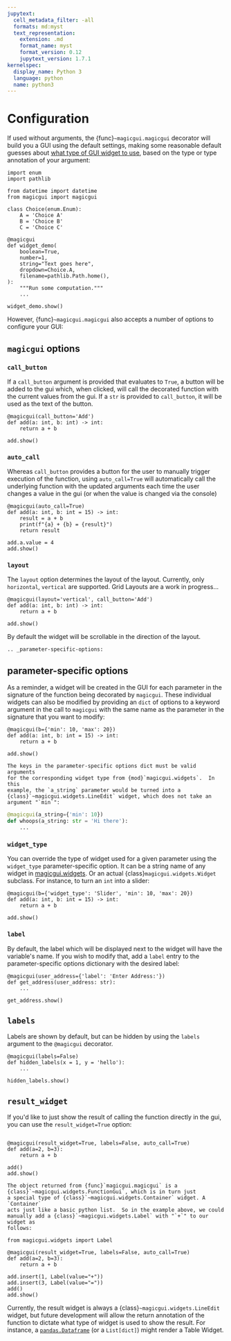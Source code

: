 ```yaml
---
jupytext:
  cell_metadata_filter: -all
  formats: md:myst
  text_representation:
    extension: .md
    format_name: myst
    format_version: 0.12
    jupytext_version: 1.7.1
kernelspec:
  display_name: Python 3
  language: python
  name: python3
---
```


# Configuration

If used without arguments, the {func}`~magicgui.magicgui` decorator will build
you a GUI using the default settings, making some reasonable default guesses
about [what type of GUI widget to use](types_widgets), based on the type or
type annotation of your argument:

```{code-cell} python
import enum
import pathlib

from datetime import datetime
from magicgui import magicgui

class Choice(enum.Enum):
    A = 'Choice A'
    B = 'Choice B'
    C = 'Choice C'

@magicgui
def widget_demo(
    boolean=True,
    number=1,
    string="Text goes here",
    dropdown=Choice.A,
    filename=pathlib.Path.home(),
):
    """Run some computation."""
    ...

widget_demo.show()
```

However, {func}`~magicgui.magicgui` also accepts a number of options to
configure your GUI:

## `magicgui` options

### `call_button`

If a `call_button` argument is provided that evaluates to `True`, a button will
be added to the gui which, when clicked, will call the decorated function with
the current values from the gui.  If a `str` is provided to `call_button`, it
will be used as the text of the button.

```{code-cell} python
@magicgui(call_button='Add')
def add(a: int, b: int) -> int:
    return a + b

add.show()
```

### `auto_call`

Whereas `call_button` provides a button for the user to manually trigger
execution of the function, using `auto_call=True` will automatically call
the underlying function with the updated arguments each time the user
changes a value in the gui (or when the value is changed via the console)

```{code-cell} python
@magicgui(auto_call=True)
def add(a: int, b: int = 15) -> int:
    result = a + b
    print(f"{a} + {b} = {result}")
    return result

add.a.value = 4
add.show()
```

### `layout`

The `layout` option determines the layout of the layout.
Currently, only `horizontal`, `vertical` are supported. Grid Layouts are a work
in progress...

```{code-cell} python
@magicgui(layout='vertical', call_button='Add')
def add(a: int, b: int) -> int:
    return a + b

add.show()
```

By default the widget will be scrollable in the direction of the layout.

```{eval-rst}
.. _parameter-specific-options:
```

## parameter-specific options

As a reminder, a widget will be created in the GUI for each parameter in the
signature of the function being decorated by `magicgui`.  These individual widgets
can also be modified by providing an `dict` of options to a keyword argument in
the call to `magicgui` with the same name as the parameter in the signature that
you want to modify:

```{code-cell} python
@magicgui(b={'min': 10, 'max': 20})
def add(a: int, b: int = 15) -> int:
    return a + b

add.show()
```

```{caution}
The keys in the parameter-specific options dict must be valid arguments
for the corresponding widget type from {mod}`magicgui.widgets`.  In this
example, the `a_string` parameter would be turned into a
{class}`~magicgui.widgets.LineEdit` widget, which does not take an
argument "`min`":
```

```python
@magicgui(a_string={'min': 10})
def whoops(a_string: str = 'Hi there'):
    ...
```

### `widget_type`

You can override the type of widget used for a given parameter using the
`widget_type` parameter-specific option.  It can be a string name of any
widget in [magicgui.widgets](magicgui.widgets).  Or an actual
{class}`magicgui.widgets.Widget` subclass.  For instance, to turn an
`int` into a slider:

```{code-cell} python
@magicgui(b={'widget_type': 'Slider', 'min': 10, 'max': 20})
def add(a: int, b: int = 15) -> int:
    return a + b

add.show()
```

### `label`

By default, the label which will be displayed next to the widget will have the
variable's name. If you wish to modify that, add a `label` entry to the
parameter-specific options dictionary with the desired label:

```{code-cell} python
@magicgui(user_address={'label': 'Enter Address:'})
def get_address(user_address: str):
    ...

get_address.show()
```

## `labels`

Labels are shown by default, but can be hidden by using the `labels` argument
to the `@magicgui` decorator.

```{code-cell} python
@magicgui(labels=False)
def hidden_labels(x = 1, y = 'hello'):
    ...

hidden_labels.show()
```

## `result_widget`

If you'd like to just show the result of calling the function directly
in the gui, you can use the `result_widget=True` option:

```{code-cell} python

@magicgui(result_widget=True, labels=False, auto_call=True)
def add(a=2, b=3):
    return a + b

add()
add.show()
```

```{tip}
The object returned from {func}`magicgui.magicgui` is a
{class}`~magicgui.widgets.FunctionGui`, which is in turn just
a special type of {class}`~magicgui.widgets.Container` widget. A `Container`
acts just like a basic python list.  So in the example above, we could
manually add a {class}`~magicgui.widgets.Label` with "`+`" to our widget as
follows:
```

```{code-cell} python
from magicgui.widgets import Label

@magicgui(result_widget=True, labels=False, auto_call=True)
def add(a=2, b=3):
    return a + b

add.insert(1, Label(value="+"))
add.insert(3, Label(value="="))
add()
add.show()
```

Currently, the result widget is always a {class}`~magicgui.widgets.LineEdit`
widget, but future development will allow the return annotation of the function
to dictate what type of widget is used to show the result.  For instance, a
[`pandas.Dataframe`](https://pandas.pydata.org/pandas-docs/stable/reference/api/pandas.DataFrame.html)
(or a `List[dict]`) might render a Table Widget.
